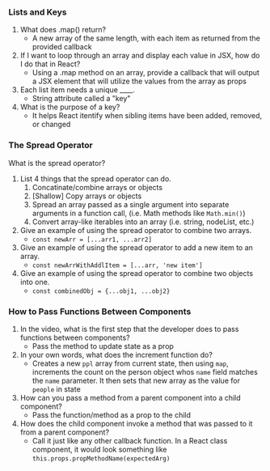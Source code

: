 ### Lists and Keys

1. What does .map() return?
   * A new array of the same length, with each item as returned from the provided callback
2. If I want to loop through an array and display each value in JSX, how do I do that in React?
   * Using a .map method on an array, provide a callback that will output a JSX element that will utilize the values from the array as props
3. Each list item needs a unique ____.
   * String attribute called a "key"
4. What is the purpose of a key?
   * It helps React itentify when sibling items have been added, removed, or changed

### The Spread Operator

What is the spread operator?

1. List 4 things that the spread operator can do.
   1. Concatinate/combine arrays or objects
   2. [Shallow] Copy arrays or objects
   3. Spread an array passed as a single argument into separate arguments in a function call, (i.e. Math methods like `Math.min()`)
   4. Convert array-like iterables into an array (i.e. string, nodeList, etc.)
2. Give an example of using the spread operator to combine two arrays.
   * `const newArr = [...arr1, ...arr2]`
3. Give an example of using the spread operator to add a new item to an array.
   * `const newArrWithAddlItem = [...arr, 'new item']`
4. Give an example of using the spread operator to combine two objects into one.
   * `const combinedObj = {...obj1, ...obj2}`

### How to Pass Functions Between Components

1. In the video, what is the first step that the developer does to pass functions between components?
   * Pass the method to update state as a prop
2. In your own words, what does the increment function do?
   * Creates a new `ppl` array from current state, then using `map`, increments the count on the person object whos `name` field matches the `name` parameter. It then sets that new array as the value for `people` in state
3. How can you pass a method from a parent component into a child component?
   * Pass the function/method as a prop to the child
4. How does the child component invoke a method that was passed to it from a parent component?
   * Call it just like any other callback function. In a React class component, it would look something like `this.props.propMethodName(expectedArg)`
